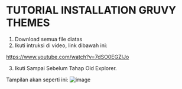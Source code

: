# TUTORIAL INSTALLATION GRUVY THEMES

1. Download semua file diatas
2. Ikuti intruksi di video, link dibawah ini:

https://www.youtube.com/watch?v=7dSO0EGZIJo

3. Ikuti Sampai Sebelum Tahap Old Explorer. 

Tampilan akan seperti ini:
![image](https://user-images.githubusercontent.com/52342563/144376599-ad5c6814-28c3-4730-8cff-bf09427037ed.png)
